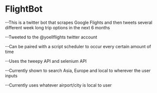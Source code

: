 # FlightBot
--This is a twitter bot that scrapes Google Flights and then tweets several different week long trip options in the next 6 months

--Tweeted to the @yoellflights twitter account

--Can be paired with a script scheduler to occur every certain amount of time

--Uses the tweepy API and selenium API

--Currently shown to search Asia, Europe and local to wherever the user inputs

--Currently uses whatever airport/city is local to user
